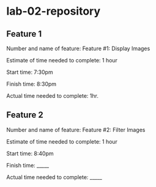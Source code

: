 # lab-02-repository

## Feature 1
Number and name of feature: Feature #1: Display Images

Estimate of time needed to complete: 1 hour

Start time: 7:30pm

Finish time: 8:30pm

Actual time needed to complete: 1hr.

## Feature 2
Number and name of feature: Feature #2: Filter Images

Estimate of time needed to complete: 1 hour

Start time: 8:40pm

Finish time: _____

Actual time needed to complete: _____